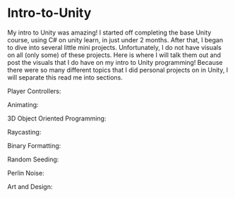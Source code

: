 # Intro-to-Unity
My intro to Unity was amazing! I started off completing the base Unity course, using C# on unity learn, in just under 2 months. After that, I began to dive into several little mini projects. Unfortunately, I do not have visuals on all (only some) of these projects. Here is where I will talk them out and post the visuals that I do have on my intro to Unity programming! Because there were so many different topics that I did personal projects on in Unity, I will separate this read me into sections.




Player Controllers:




Animating:




3D Object Oriented Programming:



Raycasting:



Binary Formatting:



Random Seeding:



Perlin Noise:



Art and Design:






